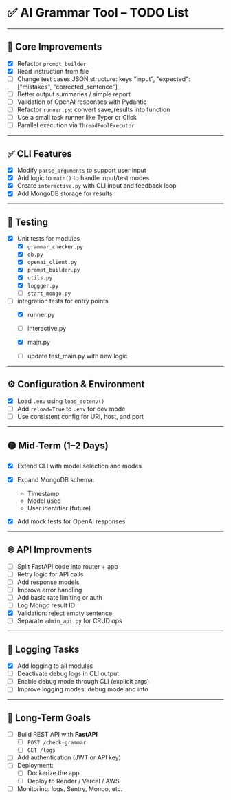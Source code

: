 # ✅ AI Grammar Tool – TODO List

---

## 🔧 Core Improvements

- [x] Refactor `prompt_builder`
- [x] Read instruction from file
- [ ] Change test cases JSON structure: keys "input", "expected": ["mistakes", "corrected_sentence"]
- [ ] Better output summaries / simple report
- [ ] Validation of OpenAI responses with Pydantic
- [ ] Refactor `runner.py`: convert save_results into function
- [ ] Use a small task runner like Typer or Click
- [ ] Parallel execution via `ThreadPoolExecutor`

---

## ✅ CLI Features

- [x] Modify `parse_arguments` to support user input
- [x] Add logic to `main()` to handle input/test modes
- [x] Create `interactive.py` with CLI input and feedback loop
- [x] Add MongoDB storage for results

---

## 🧪 Testing

- [x] Unit tests for modules
  - [x] `grammar_checker.py`
  - [x] `db.py`
  - [x] `openai_client.py`
  - [x] `prompt_builder.py`
  - [x] `utils.py`
  - [x] `loggger.py`
  - [ ] `start_mongo.py`
- [ ] integration tests for entry points
  - [x] runner.py
  - [ ] interactive.py
  - [x] main.py
  - [ ] update test_main.py with new logic


---

## ⚙️ Configuration & Environment

- [x] Load `.env` using `load_dotenv()`
- [ ] Add `reload=True` to `.env` for dev mode
- [ ] Use consistent config for URI, host, and port

---

## 🟡 Mid-Term (1–2 Days)

- [x] Extend CLI with model selection and modes
- [x] Expand MongoDB schema:
  - Timestamp
  - Model used
  - User identifier (future)
- [x] Add mock tests for OpenAI responses


---

## 🌐 API Improvments

- [ ] Split FastAPI code into router + app
- [ ] Retry logic for API calls
- [ ] Add response models
- [ ] Improve error handling
- [ ] Add basic rate limiting or auth
- [ ] Log Mongo result ID
- [x] Validation: reject empty sentence
- [ ] Separate `admin_api.py` for CRUD ops

---

## 🧹 Logging Tasks

- [x] Add logging to all modules
- [ ] Deactivate debug logs in CLI output
- [ ] Enable debug mode through CLI (explicit args)
- [ ] Improve logging modes: debug mode and info

---

## 🔵 Long-Term Goals

- [ ] Build REST API with **FastAPI**
  - [ ] `POST /check-grammar`
  - [ ] `GET /logs`
- [ ] Add authentication (JWT or API key)
- [ ] Deployment:
  - [ ] Dockerize the app
  - [ ] Deploy to Render / Vercel / AWS
- [ ] Monitoring: logs, Sentry, Mongo, etc.
